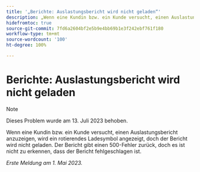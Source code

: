 ```yaml
---
title: '„Berichte: Auslastungsbericht wird nicht geladen“'
description: „Wenn eine Kundin bzw. ein Kunde versucht, einen Auslastungsbericht anzuzeigen, wird ein rotierendes Ladesymbol angezeigt, doch der Bericht wird nicht geladen. Der Bericht gibt einen 500-Fehler zurück, doch es ist nicht zu erkennen, dass der Bericht fehlgeschlagen ist.“
hidefromtoc: true
source-git-commit: 7fd6a2604bf2e5b9e4bb69b1e3f242ebf761f180
workflow-type: tm+mt
source-wordcount: '100'
ht-degree: 100%

---
```



# Berichte: Auslastungsbericht wird nicht geladen

>[!NOTE]
>
>Dieses Problem wurde am 13. Juli 2023 behoben.

Wenn eine Kundin bzw. ein Kunde versucht, einen Auslastungsbericht anzuzeigen, wird ein rotierendes Ladesymbol angezeigt, doch der Bericht wird nicht geladen. Der Bericht gibt einen 500-Fehler zurück, doch es ist nicht zu erkennen, dass der Bericht fehlgeschlagen ist.

_Erste Meldung am 1. Mai 2023._


